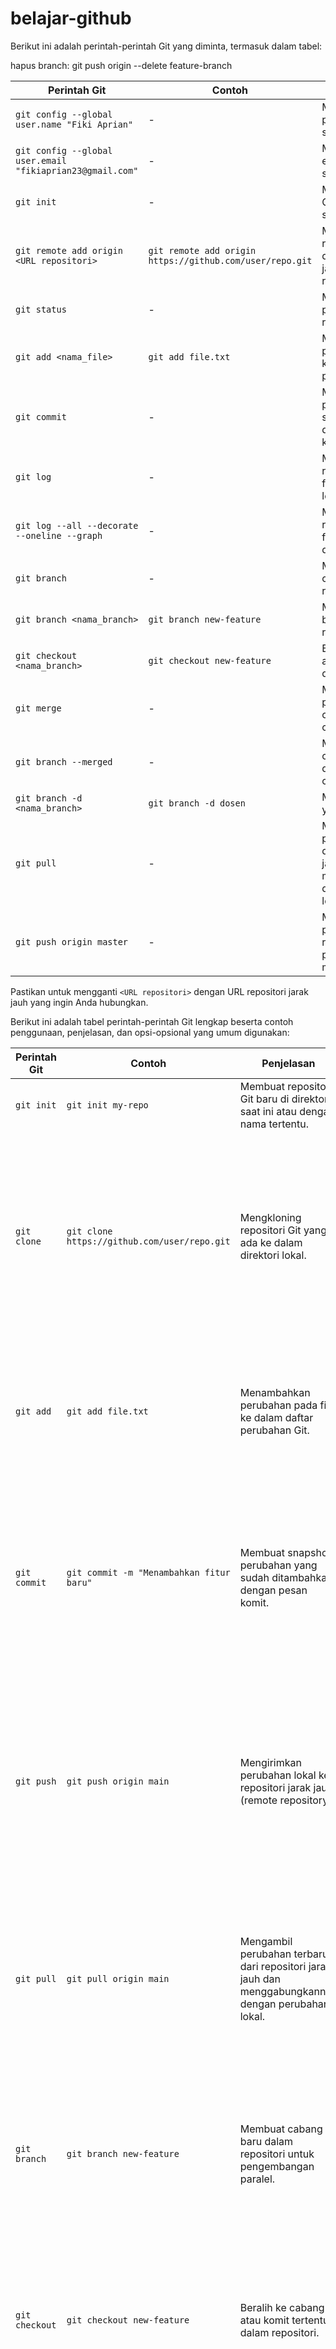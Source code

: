 # belajar-github

Berikut ini adalah perintah-perintah Git yang diminta, termasuk dalam tabel:

hapus branch: git push origin --delete feature-branch


| Perintah Git                                              | Contoh                                                   | Penjelasan                                                                                          |
| --------------------------------------------------------- | -------------------------------------------------------- | --------------------------------------------------------------------------------------------------- |
| `git config --global user.name "Fiki Aprian"`             | -                                                        | Mengatur nama pengguna Git secara global.                                                           |
| `git config --global user.email "fikiaprian23@gmail.com"` | -                                                        | Mengatur alamat email pengguna Git secara global.                                                   |
| `git init`                                                | -                                                        | Membuat repositori Git baru di direktori saat ini.                                                  |
| `git remote add origin <URL repositori>`                  | `git remote add origin https://github.com/user/repo.git` | Menghubungkan repositori lokal dengan repositori jarak jauh (remote repository).                    |
| `git status`                                              | -                                                        | Menampilkan status perubahan dalam repositori.                                                      |
| `git add <nama_file>`                                     | `git add file.txt`                                       | Menambahkan perubahan pada file ke dalam daftar perubahan Git.                                      |
| `git commit`                                              | -                                                        | Membuat snapshot perubahan yang sudah ditambahkan dengan pesan komit.                               |
| `git log`                                                 | -                                                        | Menampilkan riwayat komit dalam format yang lengkap.                                                |
| `git log --all --decorate --oneline --graph`              | -                                                        | Menampilkan riwayat komit dalam format yang ringkas dan grafis.                                     |
| `git branch`                                              | -                                                        | Menampilkan daftar cabang dalam repositori.                                                         |
| `git branch <nama_branch>`                                | `git branch new-feature`                                 | Membuat cabang baru dalam repositori.                                                               |
| `git checkout <nama_branch>`                              | `git checkout new-feature`                               | Beralih ke cabang atau komit tertentu dalam repositori.                                             |
| `git merge`                                               | -                                                        | Menggabungkan perubahan dari cabang tertentu ke cabang saat ini.                                    |
| `git branch --merged`                                     | -                                                        | Menampilkan daftar cabang yang sudah digabungkan ke cabang saat ini.                                |
| `git branch -d <nama_branch>`                             | `git branch -d dosen`                                    | Menghapus cabang yang sudah selesai.                                                                |
| `git pull`                                                | -                                                        | Mengambil perubahan terbaru dari repositori jarak jauh dan menggabungkannya dengan perubahan lokal. |
| `git push origin master`                                  | -                                                        | Mengirimkan perubahan lokal ke repositori jarak jauh pada cabang master.                            |

Pastikan untuk mengganti `<URL repositori>` dengan URL repositori jarak jauh yang ingin Anda hubungkan.

Berikut ini adalah tabel perintah-perintah Git lengkap beserta contoh penggunaan, penjelasan, dan opsi-opsional yang umum digunakan:

| Perintah Git   | Contoh                                                   | Penjelasan                                                                                          | Opsi                                                                                                                                                                                                                                                                             |
| -------------- | -------------------------------------------------------- | --------------------------------------------------------------------------------------------------- | -------------------------------------------------------------------------------------------------------------------------------------------------------------------------------------------------------------------------------------------------------------------------------- |
| `git init`     | `git init my-repo`                                       | Membuat repositori Git baru di direktori saat ini atau dengan nama tertentu.                        | `--bare`: Membuat repositori kosong tanpa direktori kerja.                                                                                                                                                                                                                       |
| `git clone`    | `git clone https://github.com/user/repo.git`             | Mengkloning repositori Git yang ada ke dalam direktori lokal.                                       | `--branch <nama-cabang>`: Mengkloning cabang tertentu dari repositori. <br> `--depth <jumlah-komit>`: Mengkloning sejarah dengan jumlah komit terbatas. <br> `--recurse-submodules`: Mengkloning dan menginisialisasi submodul-submodul.                                         |
| `git add`      | `git add file.txt`                                       | Menambahkan perubahan pada file ke dalam daftar perubahan Git.                                      | `--all` atau `-A`: Menambahkan semua perubahan pada semua file. <br> `--patch` atau `-p`: Memilih perubahan secara interaktif untuk ditambahkan.                                                                                                                                 |
| `git commit`   | `git commit -m "Menambahkan fitur baru"`                 | Membuat snapshot perubahan yang sudah ditambahkan dengan pesan komit.                               | `-a`: Menambahkan dan mengcommit semua perubahan pada file yang sudah ada. <br> `--amend`: Mengubah komit terakhir dengan perubahan baru. <br> `--signoff`: Menambahkan tanda tangan digital ke komit.                                                                           |
| `git push`     | `git push origin main`                                   | Mengirimkan perubahan lokal ke repositori jarak jauh (remote repository).                           | `--force` atau `-f`: Memaksa push perubahan dan mengganti riwayat di repositori pusat. <br> `--tags`: Mengirimkan tag ke repositori pusat. <br> `--set-upstream`: Menetapkan cabang lokal sebagai upstream dari cabang jarak jauh.                                               |
| `git pull`     | `git pull origin main`                                   | Mengambil perubahan terbaru dari repositori jarak jauh dan menggabungkannya dengan perubahan lokal. | `--rebase`: Menggabungkan perubahan dengan menggunakan rebase daripada merge. <br> `--autostash`: Menyembunyikan perubahan sementara sebelum pull dan menerapkannya setelahnya.                                                                                                  |
| `git branch`   | `git branch new-feature`                                 | Membuat cabang baru dalam repositori untuk pengembangan paralel.                                    | `-d <nama-cabang>`: Menghapus cabang yang sudah selesai. <br> `-m <nama-cabang-lama> <nama-cabang-baru>`: Mengubah nama cabang. <br> `-r` atau `--remote`: Menampilkan cabang-cabang jarak jauh.                                                                                 |
| `git checkout` | `git checkout new-feature`                               | Beralih ke cabang atau komit tertentu dalam repositori.                                             | `-b <nama-cabang>`: Membuat dan beralih ke cabang baru sekaligus. <br> `-t <nama-cabang-jarak-jauh>`: Melacak cabang jarak jauh dan beralih ke cabang lokal yang sesuai.                                                                                                         |
| `git merge`    | `git merge new-feature`                                  | Menggabungkan perubahan dari cabang tertentu ke cabang saat ini.                                    | `--no-ff`: Membuat commit merge terpisah daripada fast-forward. <br> `--squash`: Menggabungkan perubahan menjadi satu komit tunggal. <br> `--strategy <nama-strategi>`: Menggunakan strategi penggabungan khusus.                                                                |
| `git status`   | `git status`                                             | Menampilkan status perubahan saat ini dalam repositori.                                             | `-s` atau `--short`: Menampilkan status yang lebih singkat. <br> `--ignored`: Menampilkan file-file yang diabaikan.                                                                                                                                                              |
| `git log`      | `git log --oneline`                                      | Menampilkan riwayat komit dalam format yang ringkas.                                                | `-p` atau `--patch`: Menampilkan perubahan yang terjadi pada setiap komit. <br> `--author=<nama-penulis>`: Menampilkan riwayat komit hanya dari penulis tertentu. <br> `--graph`: Menampilkan riwayat komit dalam bentuk grafik.                                                 |
| `git remote`   | `git remote add origin https://github.com/user/repo.git` | Mengatur repositori jarak jauh yang dihubungkan dengan repositori lokal.                            | `add`: Menambahkan repositori jarak jauh baru. <br> `remove`: Menghapus repositori jarak jauh yang terhubung. <br> `rename`: Mengubah nama repositori jarak jauh yang terhubung.                                                                                                 |
| `git stash`    | `git stash save "Perubahan sementara"`                   | Menyembunyikan perubahan sementara yang belum siap untuk dikomit.                                   | `save`: Menyimpan perubahan sementara ke dalam penyimpanan sementara. <br> `apply`: Menerapkan kembali perubahan yang tersimpan. <br> `list`: Menampilkan daftar perubahan yang tersimpan.                                                                                       |
| `git reset`    | `git reset HEAD file.txt`                                | Membatalkan penambahan file ke daftar perubahan sebelum di-commit.                                  | `--soft`: Membatalkan perubahan dan menyimpannya sebagai perubahan yang belum di-staged. <br> `--mixed`: Membatalkan perubahan dan menyimpannya sebagai perubahan yang belum di-commit. <br> `--hard`: Membatalkan perubahan dan menghapus semua perubahan di working directory. |

Perintah-perintah di atas merupakan beberapa perintah Git yang umum digunakan dalam pengembangan perangkat lunak dengan Git. Opsi-opsi yang tercantum di atas adalah beberapa opsi yang sering digunakan, namun tidak mencakup semua opsi yang tersedia. Pastikan untuk membaca dokumentasi resmi Git atau menggunakan `git --help` untuk mempelajari lebih lanjut tentang setiap perintah dan opsi yang tersedia.

Berikut adalah tabel yang lebih lengkap dengan perintah Git yang paling sering digunakan dalam pekerjaan tim, termasuk format perintah, opsi, contoh, dan penjelasan:

| Perintah        | Opsi                      | Contoh                                           | Penjelasan                                                                                                                                                                                                                                                           |
| --------------- | ------------------------- | ------------------------------------------------ | -------------------------------------------------------------------------------------------------------------------------------------------------------------------------------------------------------------------------------------------------------------------- |
| git clone       |                           | git clone <repository-url>                       | Menduplikasi repositori Git yang ada ke dalam direktori lokal. Perintah ini digunakan saat Anda ingin mengambil salinan dari repositori ke dalam komputer lokal untuk bekerja pada proyek tersebut.                                                                  |
| git pull        |                           | git pull                                         | Mengambil perubahan terbaru dari repositori pusat dan menerapkannya ke repositori lokal. Digunakan untuk memperbarui proyek lokal dengan perubahan yang dilakukan oleh anggota tim lainnya.                                                                          |
| git add         |                           | git add <file>                                   | Menambahkan file ke daftar "staged" sehingga perubahan pada file tersebut dapat dicatat pada commit berikutnya. Anda dapat menentukan nama file spesifik atau menggunakan tanda "\*" untuk menambahkan semua file.                                                   |
| git commit      | -m <message>              | git commit -m "Commit message"                   | Merekam perubahan pada repositori dengan pesan komit yang menjelaskan perubahan yang dilakukan. Commit adalah titik tertentu dalam sejarah proyek yang mencerminkan perubahan yang dilakukan pada file dan direktori.                                                |
| git push        |                           | git push                                         | Mengirim perubahan lokal ke repositori pusat. Setelah melakukan commit, Anda menggunakan perintah ini untuk mengunggah perubahan ke repositori pusat agar anggota tim lainnya dapat melihat dan menggunakan perubahan tersebut.                                      |
| git branch      |                           | git branch                                       | Menampilkan daftar cabang yang ada dalam repositori. Anda juga dapat menggunakan perintah ini untuk membuat cabang baru atau beralih ke cabang yang berbeda.                                                                                                         |
| git checkout    |                           | git checkout <branch-name>                       | Beralih ke cabang tertentu dalam repositori. Perintah ini juga dapat digunakan untuk memulihkan file atau direktori ke versi sebelumnya atau memulihkan file yang dihapus.                                                                                           |
| git merge       |                           | git merge <branch-name>                          | Menggabungkan perubahan dari satu cabang ke cabang lainnya. Misalnya, Anda dapat menggunakan perintah ini untuk menggabungkan perubahan dari cabang fitur ke cabang utama (master) setelah selesai mengembangkan fitur tersebut.                                     |
| git pull origin | <branch-name>             | git pull origin <branch-name>                    | Mengambil perubahan terbaru dari repositori pusat pada cabang tertentu. Berguna saat Anda ingin memperbarui cabang lokal dengan perubahan yang dilakukan oleh anggota tim di cabang pusat yang sama.                                                                 |
| git status      |                           | git status                                       | Menampilkan status repositori lokal, termasuk file-file yang sudah diubah atau ditambahkan, file-file yang sudah di-"staged" untuk commit, dan perubahan yang belum di-commit. Berguna untuk melihat status pekerjaan Anda saat ini.                                 |
| git log         |                           | git log                                          | Menampilkan sejarah commit dalam repositori, termasuk informasi seperti penulis, tanggal dan waktu komit, serta pesan komit yang menjelaskan perubahan apa yang dilakukan. Berguna untuk melihat riwayat pekerjaan yang telah dilakukan oleh Anda atau tim.          |
| git remote      | add / remove              | git remote add <name> <repository-url>           | Menambahkan atau menghapus repositori pusat yang terhubung ke repositori lokal. Dengan menambahkan repositori pusat, Anda dapat dengan mudah mengirim dan menerima perubahan ke repositori pusat yang sama yang digunakan oleh anggota tim lainnya.                  |
| git fetch       |                           | git fetch                                        | Mengambil perubahan terbaru dari repositori pusat tanpa menggabungkannya ke repositori lokal Anda. Perintah ini berguna saat Anda ingin melihat perubahan terbaru yang dilakukan oleh anggota tim, tetapi tidak ingin langsung menggabungkannya ke repositori lokal. |
| git reset       |                           | git reset HEAD <file>                            | Membatalkan perubahan pada file yang sudah di-"staged" untuk commit. File tersebut akan dikembalikan ke status sebelum di-"staged". Perintah ini berguna jika Anda ingin membatalkan penambahan file atau menghapus perubahan yang tidak perlu di-commit.            |
| git remote      | -v                        | git remote -v                                    | Menampilkan daftar repositori pusat yang terhubung ke repositori lokal beserta URL-nya. Berguna untuk melihat repositori pusat yang terhubung ke repositori lokal Anda.                                                                                              |
| git diff        |                           | git diff                                         | Menampilkan perbedaan antara file yang sudah diubah dan status terakhir yang dicatat oleh Git. Perintah ini berguna untuk melihat perubahan yang dilakukan pada file sebelum melakukan commit.                                                                       |
| git stash       | save / apply / pop / list | git stash save "Stash message" / git stash apply | Menyembunyikan perubahan yang belum di-commit dan memungkinkan Anda beralih ke cabang lain atau memulihkan perubahan tersebut nanti. Anda dapat menyimpan beberapa stash berbeda untuk mengelola perubahan sementara.                                                |
| git tag         |                           | git tag <tag-name>                               | Menandai titik tertentu dalam sejarah repositori dengan tag. Misalnya, Anda dapat menggunakan tag untuk menandai rilis versi atau poin penting dalam pengembangan proyek.                                                                                            |
| git cherry-pick |                           | git cherry-pick <commit-hash>                    | Mengambil satu atau beberapa commit tertentu dari cabang lain dan menerapkan perubahan tersebut ke cabang saat ini. Berguna saat Anda hanya ingin mengambil perubahan tertentu dari cabang lain tanpa harus menggabungkan keseluruhan cabang.                        |
| git rebase      |                           | git rebase <branch-name>                         | Mengaplikasikan perubahan dari satu cabang ke cabang lain dengan mengubah urutan commit. Berguna saat Anda ingin memperbarui cabang saat ini dengan perubahan yang ada di cabang lain dan menjaga sejarah commit tetap bersih dan linear.                            |

Perintah-perintah di atas merupakan perintah Git yang paling umum digunakan dalam pekerjaan tim. Anda dapat menggunakan tabel ini sebagai referensi

saat bekerja dengan Git dalam tim Anda.
